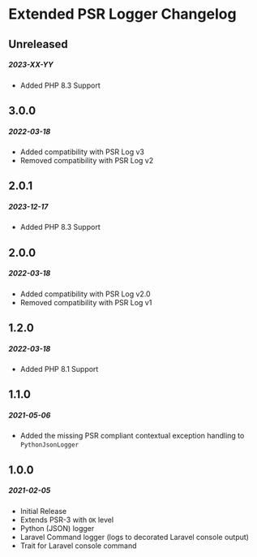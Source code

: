 # Extended PSR Logger Changelog

## Unreleased
##### 2023-XX-YY

- Added PHP 8.3 Support

## 3.0.0
##### 2022-03-18

- Added compatibility with PSR Log v3
- Removed compatibility with PSR Log v2

## 2.0.1
##### 2023-12-17

- Added PHP 8.3 Support

## 2.0.0
##### 2022-03-18

- Added compatibility with PSR Log v2.0
- Removed compatibility with PSR Log v1

## 1.2.0
##### 2022-03-18

- Added PHP 8.1 Support

## 1.1.0
##### 2021-05-06

- Added the missing PSR compliant contextual exception handling to `PythonJsonLogger`

## 1.0.0
##### 2021-02-05

- Initial Release
- Extends PSR-3 with `OK` level
- Python (JSON) logger
- Laravel Command logger (logs to decorated Laravel console output)
- Trait for Laravel console command

